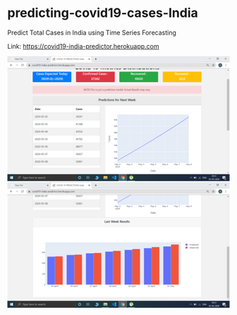 # predicting-covid19-cases-India
Predict Total Cases in India using Time Series Forecasting

Link: https://covid19-india-predictor.herokuapp.com

<img src="dashboard1.png">
<img src="dashboard2.png">
